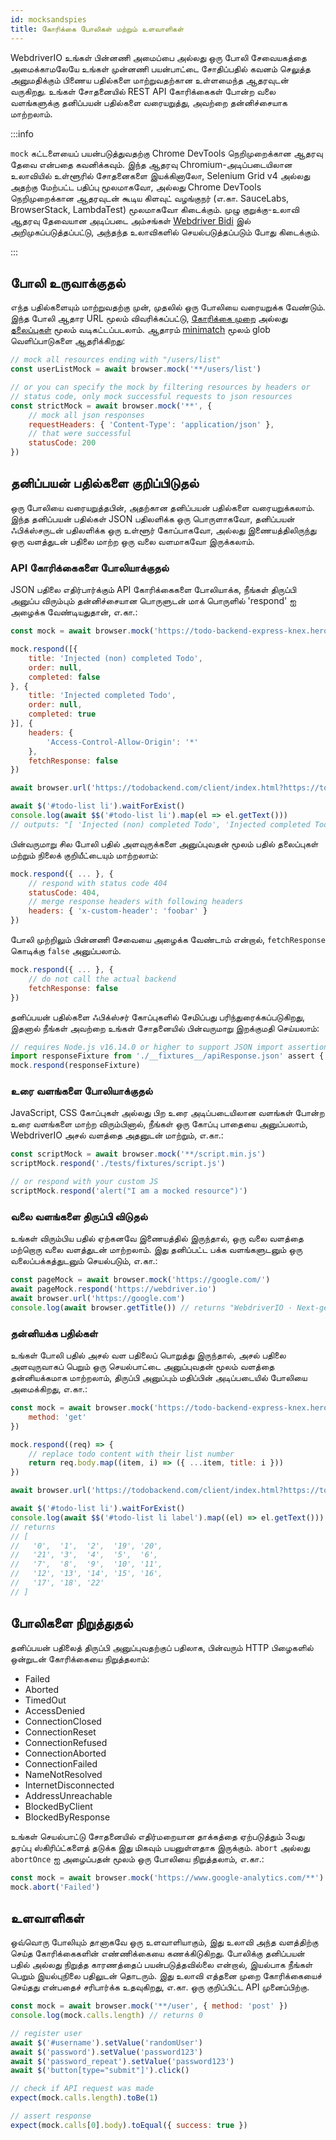 ```yaml
---
id: mocksandspies
title: கோரிக்கை போலிகள் மற்றும் உளவாளிகள்
---
```


WebdriverIO உங்கள் பின்னணி அமைப்பை அல்லது ஒரு போலி சேவையகத்தை அமைக்காமலேயே உங்கள் முன்னணி பயன்பாட்டை சோதிப்பதில் கவனம் செலுத்த அனுமதிக்கும் பிணைய பதில்களை மாற்றுவதற்கான உள்ளமைந்த ஆதரவுடன் வருகிறது. உங்கள் சோதனையில் REST API கோரிக்கைகள் போன்ற வலை வளங்களுக்கு தனிப்பயன் பதில்களை வரையறுத்து, அவற்றை தன்னிச்சையாக மாற்றலாம்.

:::info

`mock` கட்டளையைப் பயன்படுத்துவதற்கு Chrome DevTools நெறிமுறைக்கான ஆதரவு தேவை என்பதை கவனிக்கவும். இந்த ஆதரவு Chromium-அடிப்படையிலான உலாவியில் உள்ளூரில் சோதனைகளை இயக்கினாலோ, Selenium Grid v4 அல்லது அதற்கு மேற்பட்ட பதிப்பு மூலமாகவோ, அல்லது Chrome DevTools நெறிமுறைக்கான ஆதரவுடன் கூடிய கிளவுட் வழங்குநர் (எ.கா. SauceLabs, BrowserStack, LambdaTest) மூலமாகவோ கிடைக்கும். முழு குறுக்கு-உலாவி ஆதரவு தேவையான அடிப்படை அம்சங்கள் [Webdriver Bidi](https://wpt.fyi/results/webdriver/tests/bidi/network?label=experimental&label=master&aligned) இல் அறிமுகப்படுத்தப்பட்டு, அந்தந்த உலாவிகளில் செயல்படுத்தப்படும் போது கிடைக்கும்.

:::

## போலி உருவாக்குதல்

எந்த பதில்களையும் மாற்றுவதற்கு முன், முதலில் ஒரு போலியை வரையறுக்க வேண்டும். இந்த போலி ஆதார URL மூலம் விவரிக்கப்பட்டு, [கோரிக்கை முறை](https://developer.mozilla.org/en-US/docs/Web/HTTP/Methods) அல்லது [தலைப்புகள்](https://developer.mozilla.org/en-US/docs/Web/HTTP/Headers) மூலம் வடிகட்டப்படலாம். ஆதாரம் [minimatch](https://www.npmjs.com/package/minimatch) மூலம் glob வெளிப்பாடுகளை ஆதரிக்கிறது:

```js
// mock all resources ending with "/users/list"
const userListMock = await browser.mock('**/users/list')

// or you can specify the mock by filtering resources by headers or
// status code, only mock successful requests to json resources
const strictMock = await browser.mock('**', {
    // mock all json responses
    requestHeaders: { 'Content-Type': 'application/json' },
    // that were successful
    statusCode: 200
})
```

## தனிப்பயன் பதில்களை குறிப்பிடுதல்

ஒரு போலியை வரையறுத்தபின், அதற்கான தனிப்பயன் பதில்களை வரையறுக்கலாம். இந்த தனிப்பயன் பதில்கள் JSON பதிலளிக்க ஒரு பொருளாகவோ, தனிப்பயன் ஃபிக்ஸ்சருடன் பதிலளிக்க ஒரு உள்ளூர் கோப்பாகவோ, அல்லது இணையத்திலிருந்து ஒரு வளத்துடன் பதிலை மாற்ற ஒரு வலை வளமாகவோ இருக்கலாம்.

### API கோரிக்கைகளை போலியாக்குதல்

JSON பதிலை எதிர்பார்க்கும் API கோரிக்கைகளை போலியாக்க, நீங்கள் திருப்பி அனுப்ப விரும்பும் தன்னிச்சையான பொருளுடன் மாக் பொருளில் 'respond' ஐ அழைக்க வேண்டியதுதான், எ.கா.:

```js
const mock = await browser.mock('https://todo-backend-express-knex.herokuapp.com/')

mock.respond([{
    title: 'Injected (non) completed Todo',
    order: null,
    completed: false
}, {
    title: 'Injected completed Todo',
    order: null,
    completed: true
}], {
    headers: {
        'Access-Control-Allow-Origin': '*'
    },
    fetchResponse: false
})

await browser.url('https://todobackend.com/client/index.html?https://todo-backend-express-knex.herokuapp.com/')

await $('#todo-list li').waitForExist()
console.log(await $$('#todo-list li').map(el => el.getText()))
// outputs: "[ 'Injected (non) completed Todo', 'Injected completed Todo' ]"
```

பின்வருமாறு சில போலி பதில் அளவுருக்களை அனுப்புவதன் மூலம் பதில் தலைப்புகள் மற்றும் நிலைக் குறியீட்டையும் மாற்றலாம்:

```js
mock.respond({ ... }, {
    // respond with status code 404
    statusCode: 404,
    // merge response headers with following headers
    headers: { 'x-custom-header': 'foobar' }
})
```

போலி முற்றிலும் பின்னணி சேவையை அழைக்க வேண்டாம் என்றால், `fetchResponse` கொடிக்கு `false` அனுப்பலாம்.

```js
mock.respond({ ... }, {
    // do not call the actual backend
    fetchResponse: false
})
```

தனிப்பயன் பதில்களை ஃபிக்ஸ்சர் கோப்புகளில் சேமிப்பது பரிந்துரைக்கப்படுகிறது, இதனால் நீங்கள் அவற்றை உங்கள் சோதனையில் பின்வருமாறு இறக்குமதி செய்யலாம்:

```js
// requires Node.js v16.14.0 or higher to support JSON import assertions
import responseFixture from './__fixtures__/apiResponse.json' assert { type: 'json' }
mock.respond(responseFixture)
```

### உரை வளங்களை போலியாக்குதல்

JavaScript, CSS கோப்புகள் அல்லது பிற உரை அடிப்படையிலான வளங்கள் போன்ற உரை வளங்களை மாற்ற விரும்பினால், நீங்கள் ஒரு கோப்பு பாதையை அனுப்பலாம், WebdriverIO அசல் வளத்தை அதனுடன் மாற்றும், எ.கா.:

```js
const scriptMock = await browser.mock('**/script.min.js')
scriptMock.respond('./tests/fixtures/script.js')

// or respond with your custom JS
scriptMock.respond('alert("I am a mocked resource")')
```

### வலை வளங்களை திருப்பி விடுதல்

உங்கள் விரும்பிய பதில் ஏற்கனவே இணையத்தில் இருந்தால், ஒரு வலை வளத்தை மற்றொரு வலை வளத்துடன் மாற்றலாம். இது தனிப்பட்ட பக்க வளங்களுடனும் ஒரு வலைப்பக்கத்துடனும் செயல்படும், எ.கா.:

```js
const pageMock = await browser.mock('https://google.com/')
await pageMock.respond('https://webdriver.io')
await browser.url('https://google.com')
console.log(await browser.getTitle()) // returns "WebdriverIO · Next-gen browser and mobile automation test framework for Node.js"
```

### தன்னியக்க பதில்கள்

உங்கள் போலி பதில் அசல் வள பதிலைப் பொறுத்து இருந்தால், அசல் பதிலை அளவுருவாகப் பெறும் ஒரு செயல்பாட்டை அனுப்புவதன் மூலம் வளத்தை தன்னியக்கமாக மாற்றலாம், திருப்பி அனுப்பும் மதிப்பின் அடிப்படையில் போலியை அமைக்கிறது, எ.கா.:

```js
const mock = await browser.mock('https://todo-backend-express-knex.herokuapp.com/', {
    method: 'get'
})

mock.respond((req) => {
    // replace todo content with their list number
    return req.body.map((item, i) => ({ ...item, title: i }))
})

await browser.url('https://todobackend.com/client/index.html?https://todo-backend-express-knex.herokuapp.com/')

await $('#todo-list li').waitForExist()
console.log(await $$('#todo-list li label').map((el) => el.getText()))
// returns
// [
//   '0',  '1',  '2',  '19', '20',
//   '21', '3',  '4',  '5',  '6',
//   '7',  '8',  '9',  '10', '11',
//   '12', '13', '14', '15', '16',
//   '17', '18', '22'
// ]
```

## போலிகளை நிறுத்துதல்

தனிப்பயன் பதிலைத் திருப்பி அனுப்புவதற்குப் பதிலாக, பின்வரும் HTTP பிழைகளில் ஒன்றுடன் கோரிக்கையை நிறுத்தலாம்:

- Failed
- Aborted
- TimedOut
- AccessDenied
- ConnectionClosed
- ConnectionReset
- ConnectionRefused
- ConnectionAborted
- ConnectionFailed
- NameNotResolved
- InternetDisconnected
- AddressUnreachable
- BlockedByClient
- BlockedByResponse

உங்கள் செயல்பாட்டு சோதனையில் எதிர்மறையான தாக்கத்தை ஏற்படுத்தும் 3வது தரப்பு ஸ்கிரிப்ட்களைத் தடுக்க இது மிகவும் பயனுள்ளதாக இருக்கும். `abort` அல்லது `abortOnce` ஐ அழைப்பதன் மூலம் ஒரு போலியை நிறுத்தலாம், எ.கா.:

```js
const mock = await browser.mock('https://www.google-analytics.com/**')
mock.abort('Failed')
```

## உளவாளிகள்

ஒவ்வொரு போலியும் தானாகவே ஒரு உளவாளியாகும், இது உலாவி அந்த வளத்திற்கு செய்த கோரிக்கைகளின் எண்ணிக்கையை கணக்கிடுகிறது. போலிக்கு தனிப்பயன் பதில் அல்லது நிறுத்த காரணத்தைப் பயன்படுத்தவில்லை என்றால், இயல்பாக நீங்கள் பெறும் இயல்புநிலை பதிலுடன் தொடரும். இது உலாவி எத்தனை முறை கோரிக்கையைச் செய்தது என்பதைச் சரிபார்க்க உதவுகிறது, எ.கா. ஒரு குறிப்பிட்ட API முனைப்பிற்கு.

```js
const mock = await browser.mock('**/user', { method: 'post' })
console.log(mock.calls.length) // returns 0

// register user
await $('#username').setValue('randomUser')
await $('password').setValue('password123')
await $('password_repeat').setValue('password123')
await $('button[type="submit"]').click()

// check if API request was made
expect(mock.calls.length).toBe(1)

// assert response
expect(mock.calls[0].body).toEqual({ success: true })
```